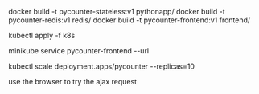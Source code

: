 docker build -t pycounter-stateless:v1 pythonapp/
docker build -t pycounter-redis:v1 redis/
docker build -t pycounter-frontend:v1 frontend/

kubectl apply -f k8s

minikube service pycounter-frontend --url

kubectl scale deployment.apps/pycounter --replicas=10

use the browser to try the ajax request


